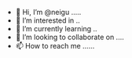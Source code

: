 - 👋 Hi, I’m @neigu .....
- 👀 I’m interested in ..
- 🌱 I’m currently learning ..
- 💞️ I’m looking to collaborate on ....
- 📫 How to reach me ......

<!---
neigu/neigu is a ✨ special ✨ repository because its `README.md` (this file) appears on your GitHub profile.
You can click the Preview link to take a look at your changes.
--->
